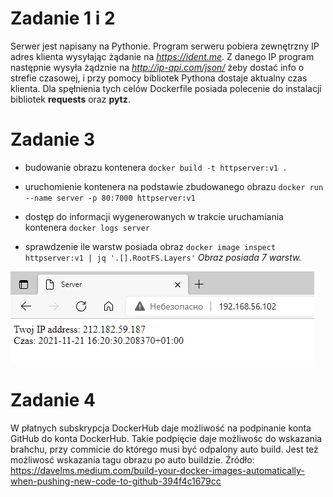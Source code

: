 # Zadanie 1 i 2
Serwer jest napisany na Pythonie. Program serweru pobiera zewnętrzny IP adres klienta wysyłając żądanie na *https://ident.me*. Z danego IP program następnie wysyła żądznie na *http://ip-api.com/json/* żeby dostać info o strefie czasowej, i przy pomocy bibliotek Pythona dostaje aktualny czas klienta. Dla spęłnienia tych celów Dockerfile posiada polecenie do instalacji bibliotek **requests** oraz **pytz**.

# Zadanie 3

- budowanie obrazu kontenera
`docker build -t httpserver:v1 .`

- uruchomienie kontenera na podstawie zbudowanego obrazu
`docker run --name server -p 80:7000 httpserver:v1`

- dostęp do informacji wygenerowanych w trakcie uruchamiania kontenera
`docker logs server`

- sprawdzenie ile warstw posiada obraz
`docker image inspect  httpserver:v1 | jq '.[].RootFS.Layers'`
*Obraz posiada 7 warstw.*

![](https://github.com/dmkard/pco_zad1/blob/main/Resources/screenshot.png)

# Zadanie 4
W płatnych subskrypcja DockerHub daje możliwość na podpinanie konta GitHub do konta DockerHub. Takie podpięcie daje możliwośc do wskazania brahchu, przy commicie do którego musi być odpalony auto build. Jest też możliwosć wskazania tagu obrazu po auto buildzie. Źródło: https://davelms.medium.com/build-your-docker-images-automatically-when-pushing-new-code-to-github-394f4c1679cc
